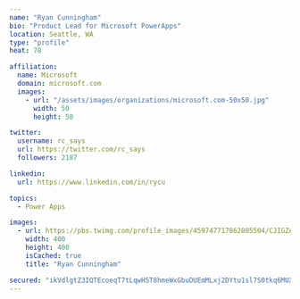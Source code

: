 ```yaml
---
name: "Ryan Cunningham"
bio: "Product Lead for Microsoft PowerApps"
location: Seattle, WA
type: "profile"
heat: 78

affiliation:
  name: Microsoft
  domain: microsoft.com
  images:
    - url: "/assets/images/organizations/microsoft.com-50x50.jpg"
      width: 50
      height: 50

twitter:
  username: rc_says
  url: https://twitter.com/rc_says
  followers: 2187

linkedin:
  url: https://www.linkedin.com/in/rycu

topics:
  - Power Apps

images:
  - url: https://pbs.twimg.com/profile_images/459747717862805504/CJIGZejd_400x400.png
    width: 400
    height: 400
    isCached: true
    title: "Ryan Cunningham"

secured: "ikVdlgtZ3IQTEcoeqT7tLqwHST8hmeWxGbuDUEmMLxj2DYtu1sl7S0tkq6MUXRzMEsDtn62VIvl5Rmpl85+M4bFi9zA4ypoiqjsKvVEoQg+QYv3Y/cs31wIKieaoTkB5o2XpQRrtUWsASyAB8PT7ll8rx6M4O0H0SqUJOWksGIbEVAkUWqmAIt77GMtb2Z4DYkk8IEtE6EXSshGm/mYB6MQ1+emicy37XCDqMtBe3EaNIsuwbTckxraKNwn7pabjcvsZ7cqHZ5MDVLRN+I3tnNJQrIcSGs0dfXW5dgo3gbCNcf47tUFRC+2BH9xXY4ozMfg3PvIUbSPulBtE1Wz5YBWPWIE0t6zvfLHzmcjjAlWj+qKJymBHLqBTiIy7M8MNKygdELcwdHzke8cCfk7lScKSRFQsvmO9GSt0pnQpaJ8=;BYOYpLSLlZHHfkyCvEPpjg=="
---
```


